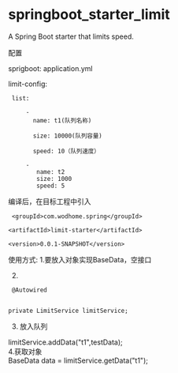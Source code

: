 # springboot_starter_limit
A Spring Boot starter that limits speed.  

配置  

sprigboot: application.yml  

limit-config:  

     list:  
     
         -
           name: t1(队列名称)  
           
           size: 10000(队列容量)  
           
           speed: 10（队列速度）   
           
         -
            name: t2
            size: 1000
            speed: 5
 编译后，在目标工程中引入   
 
  <dependency>  
     
     <groupId>com.wodhome.spring</groupId>  
     
    <artifactId>limit-starter</artifactId>  
     
    <version>0.0.1-SNAPSHOT</version>  
     
  </dependency>  
 使用方式:  
  1.要放入对象实现BaseData，空接口    
  
  2.
 
     @Autowired    
     
     
    private LimitService limitService;    
  3. 放入队列    
  
   limitService.addData("t1",testData);   
   4.获取对象   
     BaseData data = limitService.getData("t1");
    
    
 
 
  
